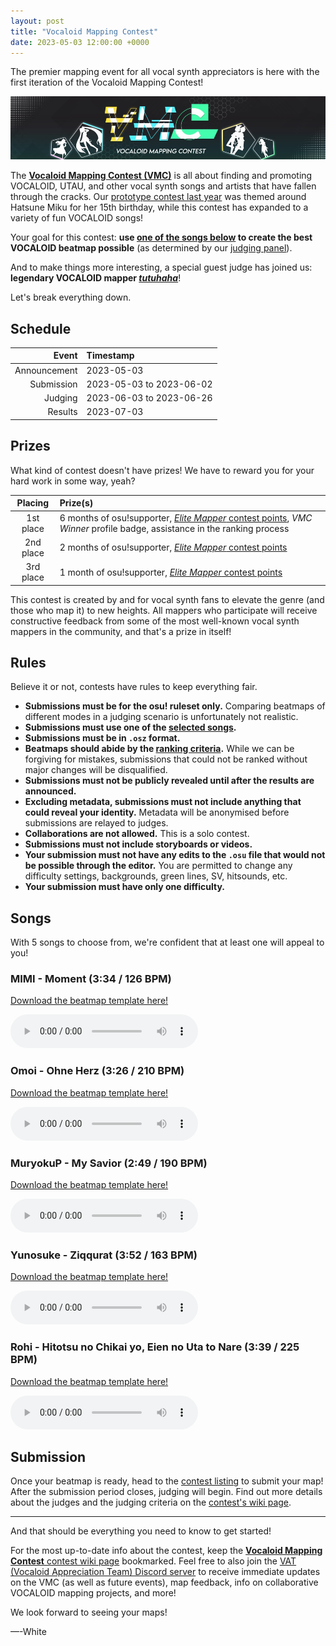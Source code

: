 ```yaml
---
layout: post
title: "Vocaloid Mapping Contest"
date: 2023-05-03 12:00:00 +0000
---
```


The premier mapping event for all vocal synth appreciators is here with the first iteration of the Vocaloid Mapping Contest!

![](/wiki/Contests/VMC/1/img/banner.jpg)

The [**Vocaloid Mapping Contest (VMC)**](/wiki/Contests/VMC) is all about finding and promoting VOCALOID, UTAU, and other vocal synth songs and artists that have fallen through the cracks. Our [prototype contest last year](https://osu.ppy.sh/community/forums/topics/1604262?n=1) was themed around Hatsune Miku for her 15th birthday, while this contest has expanded to a variety of fun VOCALOID songs!

Your goal for this contest: **use [one of the songs below](#songs) to create the best VOCALOID beatmap possible** (as determined by our [judging panel](/wiki/Contests/VMC/1#organisation)).

And to make things more interesting, a special guest judge has joined us: **legendary VOCALOID mapper [*tutuhaha*](https://osu.ppy.sh/users/546991)**!

Let's break everything down.

## Schedule

| Event | Timestamp |
| --: | :-- |
| Announcement | 2023-05-03 |
| Submission | 2023-05-03 to 2023-06-02 |
| Judging | 2023-06-03 to 2023-06-26 |
| Results | 2023-07-03 |

## Prizes

What kind of contest doesn't have prizes! We have to reward you for your hard work in some way, yeah?

| Placing | Prize(s) |
| :-: | :-- |
| 1st place | 6 months of osu!supporter, [*Elite Mapper* contest points](/wiki/Contests/Contest_points), *VMC Winner* profile badge, assistance in the ranking process |
| 2nd place | 2 months of osu!supporter, [*Elite Mapper* contest points](/wiki/Contests/Contest_points) |
| 3rd place | 1 month of osu!supporter, [*Elite Mapper* contest points](/wiki/Contests/Contest_points) |

This contest is created by and for vocal synth fans to elevate the genre (and those who map it) to new heights. All mappers who participate will receive constructive feedback from some of the most well-known vocal synth mappers in the community, and that's a prize in itself!

## Rules

Believe it or not, contests have rules to keep everything fair.

- **Submissions must be for the osu! ruleset only.** Comparing beatmaps of different modes in a judging scenario is unfortunately not realistic.
- **Submissions must use one of the [selected songs](#songs).**
- **Submissions must be in `.osz` format.**
- **Beatmaps should abide by the [ranking criteria](/wiki/Ranking_Criteria).** While we can be forgiving for mistakes, submissions that could not be ranked without major changes will be disqualified.
- **Submissions must not be publicly revealed until after the results are announced.**
- **Excluding metadata, submissions must not include anything that could reveal your identity.** Metadata will be anonymised before submissions are relayed to judges.
- **Collaborations are not allowed.** This is a solo contest.
- **Submissions must not include storyboards or videos.**
- **Your submission must not have any edits to the `.osu` file that would not be possible through the editor.** You are permitted to change any difficulty settings, backgrounds, green lines, SV, hitsounds, etc.
- **Your submission must have only one difficulty.**

## Songs

With 5 songs to choose from, we're confident that at least one will appeal to you!

### MIMI - Moment (3:34 / 126 BPM)

[Download the beatmap template here!](https://assets.ppy.sh/artists/77/osz/MIMI%20-%20Moment.osz)

<audio controls>
    <source src="https://assets.ppy.sh/artists/77/previews/2082.mp3" type="audio/mpeg">
</audio>

### Omoi - Ohne Herz (3:26 / 210 BPM)

[Download the beatmap template here!](https://assets.ppy.sh/artists/104/osz/Omoi%20-%20Ohne%20Herz.osz)

<audio controls>
    <source src="https://assets.ppy.sh/artists/104/previews/2762.mp3" type="audio/mpeg">
</audio>

### MuryokuP - My Savior (2:49 / 190 BPM)

[Download the beatmap template here!](https://assets.ppy.sh/artists/120/Unfinished%20Eden/MuryokuP%20-%20My%20Savior.osz)

<audio controls>
    <source src="https://assets.ppy.sh/artists/120/Unfinished%20Eden/MuryokuP%20-%20My%20Savior.mp3" type="audio/mpeg">
</audio>

### Yunosuke - Ziqqurat (3:52 / 163 BPM)

[Download the beatmap template here!](https://assets.ppy.sh/artists/244/Ziqqurat/Yunosuke%20-%20Ziqqurat.osz)

<audio controls>
    <source src="https://assets.ppy.sh/artists/244/Ziqqurat/Yunosuke%20-%20Ziqqurat.mp3" type="audio/mpeg">
</audio>

### Rohi - Hitotsu no Chikai yo, Eien no Uta to Nare (3:39 / 225 BPM)

[Download the beatmap template here!](https://assets.ppy.sh/artists/82/osz/Rohi%20-%20Hitotsu%20no%20Chikai%20yo,%20Eien%20no%20Uta%20to%20Nare.osz)

<audio controls>
    <source src="https://assets.ppy.sh/artists/82/previews/2163.mp3" type="audio/mpeg">
</audio>

## Submission

Once your beatmap is ready, head to the [contest listing](https://osu.ppy.sh/community/contests/177) to submit your map! After the submission period closes, judging will begin. Find out more details about the judges and the judging criteria on the [contest's wiki page](/wiki/Contests/VMC/1).

---

And that should be everything you need to know to get started!

For the most up-to-date info about the contest, keep the [**Vocaloid Mapping Contest** contest wiki page](/wiki/Contests/VMC/1) bookmarked. Feel free to also join the [VAT (Vocaloid Appreciation Team) Discord server](https://discord.gg/EruvDHaReY) to receive immediate updates on the VMC (as well as future events), map feedback, info on collaborative VOCALOID mapping projects, and more!

We look forward to seeing your maps!

—-White
